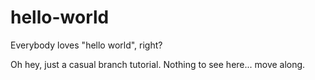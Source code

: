 # hello-world
Everybody loves "hello world", right?

Oh hey, just a casual branch tutorial.
Nothing to see here... move along. 
